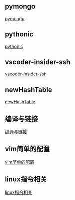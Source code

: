 pymongo
---
[pymongo](https://github.com/cassyang/cassyang.github.io/blob/master/_post/2019-3-1-pymongo.md)


pythonic
---
[pythonic](https://github.com/cassyang/cassyang.github.io/blob/master/_post/2019-4-1-pythonic.md)


vscoder-insider-ssh
---
[vscoder-insider-ssh](https://github.com/cassyang/cassyang.github.io/blob/master/_post/2019-5-1-vscode_insider_ssh.md)


newHashTable
---
[newHashTable](https://github.com/cassyang/cassyang.github.io/blob/master/_post/2019-5-11-newHashTable.md)


编译与链接
---
[编译与链接](https://github.com/cassyang/cassyang.github.io/blob/master/_post/2019-5-24-%E7%BC%96%E8%AF%91%E4%B8%8E%E9%93%BE%E6%8E%A5.md)

vim简单的配置
---
[vim简单的配置](https://github.com/cassyang/cassyang.github.io/blob/master/_post/2019-7-15-vim%E7%AE%80%E5%8D%95%E7%9A%84%E9%85%8D%E7%BD%AE.md)

linux指令相关
---
[linux指令相关](https://github.com/cassyang/cassyang.github.io/blob/master/_post/20190828%20linux%E6%8C%87%E4%BB%A4.md)
